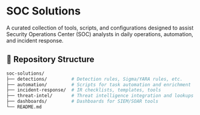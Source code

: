 # SOC Solutions

A curated collection of tools, scripts, and configurations designed to assist Security Operations Center (SOC) analysts in daily operations, automation, and incident response.

## 📁 Repository Structure

```bash
soc-solutions/
├── detections/         # Detection rules, Sigma/YARA rules, etc.
├── automation/         # Scripts for task automation and enrichment
├── incident-response/  # IR checklists, templates, tools
├── threat-intel/       # Threat intelligence integration and lookups
├── dashboards/         # Dashboards for SIEM/SOAR tools
└── README.md
